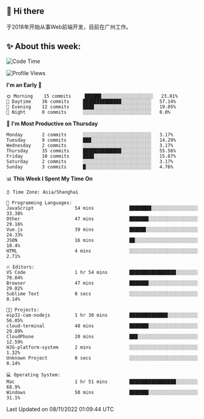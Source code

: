 ## 👋 Hi there

于2018年开始从事Web前端开发，目前在广州工作。

<!--![](https://github-readme-stats.vercel.app/api?username=fxpixels&theme=graywhite&hide_border=true)
![](https://github-readme-stats.vercel.app/api/top-langs/?username=fxpixels&hide_border=true&layout=compact)
-->
<!--
<img src="https://github-readme-stats.vercel.app/api?username=fxpixels&theme=graywhite&hide_border=true" width="500" alt=""/>
<img src="https://github-readme-stats.vercel.app/api/top-langs/?username=fxpixels&hide_border=true&layout=compact" width="300" alt=""/>
-->
## ✨ About this week:
<!--START_SECTION:waka-->
![Code Time](http://img.shields.io/badge/Code%20Time-3%2C244%20hrs%205%20mins-blue)

![Profile Views](http://img.shields.io/badge/Profile%20Views-1-blue)

**I'm an Early 🐤** 

```text
🌞 Morning    15 commits     ██████░░░░░░░░░░░░░░░░░░░   23.81% 
🌆 Daytime    36 commits     ██████████████░░░░░░░░░░░   57.14% 
🌃 Evening    12 commits     ████░░░░░░░░░░░░░░░░░░░░░   19.05% 
🌙 Night      0 commits      ░░░░░░░░░░░░░░░░░░░░░░░░░   0.0%

```
📅 **I'm Most Productive on Thursday** 

```text
Monday       2 commits      ░░░░░░░░░░░░░░░░░░░░░░░░░   3.17% 
Tuesday      9 commits      ███░░░░░░░░░░░░░░░░░░░░░░   14.29% 
Wednesday    2 commits      ░░░░░░░░░░░░░░░░░░░░░░░░░   3.17% 
Thursday     35 commits     ██████████████░░░░░░░░░░░   55.56% 
Friday       10 commits     ████░░░░░░░░░░░░░░░░░░░░░   15.87% 
Saturday     2 commits      ░░░░░░░░░░░░░░░░░░░░░░░░░   3.17% 
Sunday       3 commits      █░░░░░░░░░░░░░░░░░░░░░░░░   4.76%

```


📊 **This Week I Spent My Time On** 

```text
⌚︎ Time Zone: Asia/Shanghai

💬 Programming Languages: 
JavaScript               54 mins             ████████░░░░░░░░░░░░░░░░░   33.38% 
Other                    47 mins             ███████░░░░░░░░░░░░░░░░░░   29.16% 
Vue.js                   39 mins             ██████░░░░░░░░░░░░░░░░░░░   24.33% 
JSON                     16 mins             ██░░░░░░░░░░░░░░░░░░░░░░░   10.4% 
HTML                     4 mins              ░░░░░░░░░░░░░░░░░░░░░░░░░   2.71%

🔥 Editors: 
VS Code                  1 hr 54 mins        █████████████████░░░░░░░░   70.84% 
Browser                  47 mins             ███████░░░░░░░░░░░░░░░░░░   29.02% 
Sublime Text             0 secs              ░░░░░░░░░░░░░░░░░░░░░░░░░   0.14%

🐱‍💻 Projects: 
esp32-cam-nodejs         1 hr 30 mins        ██████████████░░░░░░░░░░░   56.05% 
cloud-terminal           48 mins             ███████░░░░░░░░░░░░░░░░░░   29.89% 
CloudPhone               20 mins             ███░░░░░░░░░░░░░░░░░░░░░░   12.59% 
HJG-platform-system      2 mins              ░░░░░░░░░░░░░░░░░░░░░░░░░   1.32% 
Unknown Project          0 secs              ░░░░░░░░░░░░░░░░░░░░░░░░░   0.14%

💻 Operating System: 
Mac                      1 hr 51 mins        █████████████████░░░░░░░░   68.9% 
Windows                  50 mins             ███████░░░░░░░░░░░░░░░░░░   31.1%

```


 Last Updated on 08/11/2022 01:09:44 UTC
<!--END_SECTION:waka-->

<!-- ![Visitor Badge](https://visitor-badge.laobi.icu/badge?page_id=fxpixels) -->

<!--
**FxPixels/FxPixels** is a ✨ _special_ ✨ repository because its `README.md` (this file) appears on your GitHub profile.

Here are some ideas to get you started:

- 🔭 I’m currently working on ...
- 🌱 I’m currently learning ...
- 👯 I’m looking to collaborate on ...
- 🤔 I’m looking for help with ...
- 💬 Ask me about ...
- 📫 How to reach me: ...
- 😄 Pronouns: ...
- ⚡ Fun fact: ...
-->
